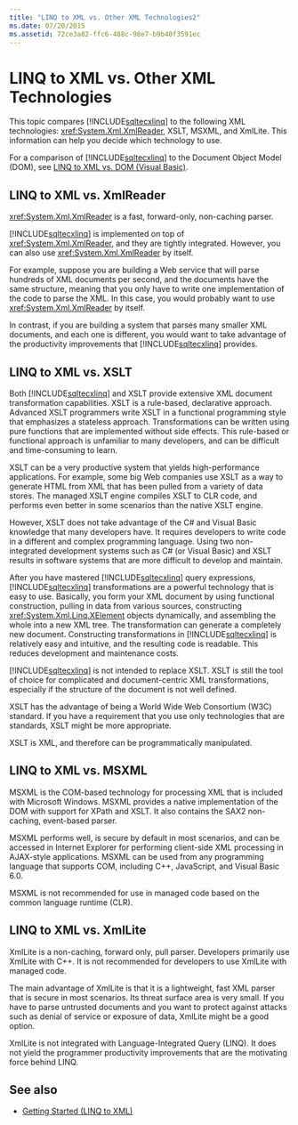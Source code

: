 ```yaml
---
title: "LINQ to XML vs. Other XML Technologies2"
ms.date: 07/20/2015
ms.assetid: 72ce3a82-ffc6-488c-98e7-b9b40f3591ec
---
```

# LINQ to XML vs. Other XML Technologies
This topic compares [!INCLUDE[sqltecxlinq](~/includes/sqltecxlinq-md.md)] to the following XML technologies: <xref:System.Xml.XmlReader>, XSLT, MSXML, and XmlLite. This information can help you decide which technology to use.  
  
 For a comparison of [!INCLUDE[sqltecxlinq](~/includes/sqltecxlinq-md.md)] to the Document Object Model (DOM), see [LINQ to XML vs. DOM (Visual Basic)](linq-to-xml-vs-dom.md).  
  
## LINQ to XML vs. XmlReader  
 <xref:System.Xml.XmlReader> is a fast, forward-only, non-caching parser.  
  
 [!INCLUDE[sqltecxlinq](~/includes/sqltecxlinq-md.md)] is implemented on top of <xref:System.Xml.XmlReader>, and they are tightly integrated. However, you can also use <xref:System.Xml.XmlReader> by itself.  
  
 For example, suppose you are building a Web service that will parse hundreds of XML documents per second, and the documents have the same structure, meaning that you only have to write one implementation of the code to parse the XML. In this case, you would probably want to use <xref:System.Xml.XmlReader> by itself.  
  
 In contrast, if you are building a system that parses many smaller XML documents, and each one is different, you would want to take advantage of the productivity improvements that [!INCLUDE[sqltecxlinq](~/includes/sqltecxlinq-md.md)] provides.  
  
## LINQ to XML vs. XSLT  
 Both [!INCLUDE[sqltecxlinq](~/includes/sqltecxlinq-md.md)] and XSLT provide extensive XML document transformation capabilities. XSLT is a rule-based, declarative approach. Advanced XSLT programmers write XSLT in a functional programming style that emphasizes a stateless approach. Transformations can be written using pure functions that are implemented without side effects. This rule-based or functional approach is unfamiliar to many developers, and can be difficult and time-consuming to learn.  
  
 XSLT can be a very productive system that yields high-performance applications. For example, some big Web companies use XSLT as a way to generate HTML from XML that has been pulled from a variety of data stores. The managed XSLT engine compiles XSLT to CLR code, and performs even better in some scenarios than the native XSLT engine.  
  
 However, XSLT does not take advantage of the C# and Visual Basic knowledge that many developers have. It requires developers to write code in a different and complex programming language. Using two non-integrated development systems such as C# (or Visual Basic) and XSLT results in software systems that are more difficult to develop and maintain.  
  
 After you have mastered [!INCLUDE[sqltecxlinq](~/includes/sqltecxlinq-md.md)] query expressions, [!INCLUDE[sqltecxlinq](~/includes/sqltecxlinq-md.md)] transformations are a powerful technology that is easy to use. Basically, you form your XML document by using functional construction, pulling in data from various sources, constructing <xref:System.Xml.Linq.XElement> objects dynamically, and assembling the whole into a new XML tree. The transformation can generate a completely new document. Constructing transformations in [!INCLUDE[sqltecxlinq](~/includes/sqltecxlinq-md.md)] is relatively easy and intuitive, and the resulting code is readable. This reduces development and maintenance costs.  
  
 [!INCLUDE[sqltecxlinq](~/includes/sqltecxlinq-md.md)] is not intended to replace XSLT. XSLT is still the tool of choice for complicated and document-centric XML transformations, especially if the structure of the document is not well defined.  
  
 XSLT has the advantage of being a World Wide Web Consortium (W3C) standard. If you have a requirement that you use only technologies that are standards, XSLT might be more appropriate.  
  
 XSLT is XML, and therefore can be programmatically manipulated.  
  
## LINQ to XML vs. MSXML  
 MSXML is the COM-based technology for processing XML that is included with Microsoft Windows. MSXML provides a native implementation of the DOM with support for XPath and XSLT. It also contains the SAX2 non-caching, event-based parser.  
  
 MSXML performs well, is secure by default in most scenarios, and can be accessed in Internet Explorer for performing client-side XML processing in AJAX-style applications. MSXML can be used from any programming language that supports COM, including C++, JavaScript, and Visual Basic 6.0.  
  
 MSXML is not recommended for use in managed code based on the common language runtime (CLR).  
  
## LINQ to XML vs. XmlLite  
 XmlLite is a non-caching, forward only, pull parser. Developers primarily use XmlLite with C++. It is not recommended for developers to use XmlLite with managed code.  
  
 The main advantage of XmlLite is that it is a lightweight, fast XML parser that is secure in most scenarios. Its threat surface area is very small. If you have to parse untrusted documents and you want to protect against attacks such as denial of service or exposure of data, XmlLite might be a good option.  
  
 XmlLite is not integrated with Language-Integrated Query (LINQ). It does not yield the programmer productivity improvements that are the motivating force behind LINQ.  
  
## See also

- [Getting Started (LINQ to XML)](getting-started-linq-to-xml.md)
